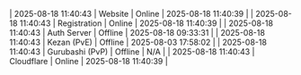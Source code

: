 | 2025-08-18 11:40:43 | Website | Online | 2025-08-18 11:40:39 |
| 2025-08-18 11:40:43 | Registration | Online | 2025-08-18 11:40:39 |
| 2025-08-18 11:40:43 | Auth Server | Offline | 2025-08-18 09:33:31 |
| 2025-08-18 11:40:43 | Kezan (PvE) | Offline | 2025-08-03 17:58:02 |
| 2025-08-18 11:40:43 | Gurubashi (PvP) | Offline | N/A |
| 2025-08-18 11:40:43 | Cloudflare | Online | 2025-08-18 11:40:39 |

